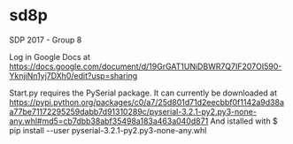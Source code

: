 # sd8p
SDP 2017 - Group 8

Log in Google Docs at
https://docs.google.com/document/d/19GrGAT1UNiDBWR7Q7IF207OI590-YknjiNn1yj7DXh0/edit?usp=sharing

Start.py requires the PySerial package.
It can currently be downloaded at
https://pypi.python.org/packages/c0/a7/25d801d71d2eecbbf0f1142a9d38aa77be71172295259dabb7d91310289c/pyserial-3.2.1-py2.py3-none-any.whl#md5=cb7dbb38abf35498a183a463a040d871
And istalled with
$ pip install --user pyserial-3.2.1-py2.py3-none-any.whl
